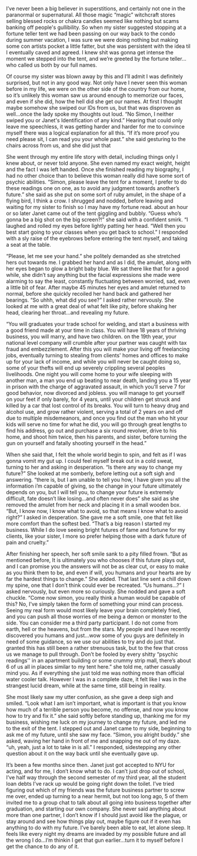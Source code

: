 I’ve never been a big believer in superstitions, and certainly not one in the paranormal or supernatural. All those magic “magic” witchcraft stores selling blessed rocks or chakra candles seemed like nothing but scams banking off people's gullibility. So when my sister suggested stopping at a fortune teller tent we had been passing on our way back to the condo during summer vacation, I was sure we were doing nothing but making some con artists pocket a little fatter, but she was persistent with the idea til I eventually caved and agreed. I knew shit was gonna get intense the moment we stepped into the tent, and we’re greeted by the fortune teller…who called us both by our full names. 

Of course my sister was blown away by this and I’ll admit I was definitely surprised, but not in any good way. Not only have I never seen this woman before in my life, we were on the other side of the country from our home, so it’s unlikely this woman saw us around enough to memorize our faces, and even if she did, how the hell did she get our names. At first I thought maybe somehow she swiped our IDs from us, but that was disproven as well…once the lady spoke my thoughts out loud. “No Simon, I neither swiped you or Janet's Identification of any kind.” Hearing that could only leave me speechless, it was getting harder and harder for me to convince myself there was a logical explanation for all this. “If it’s more proof you need please sit, I can read you your whole past.” she said gesturing to the chairs across from us, and she did just that

She went through my entire life story with detail, including things only I knew about, or never told anyone. She even named my exact weight, height and the fact I was left handed. Once she finished reading my biography, I had no other choice than to believe this woman really did have some sort of psychic abilities. “Simon, please leave the tent for a moment, I prefer to do these readings one on one, as to avoid any judgment towards another’s future.” she said as she put on some sort of ruby amulet, in the shape of a flying bird, I think a crow. I shrugged and nodded, before leaving and waiting for my sister to finish so I may have my fortune read. about an hour or so later Janet came out of the tent giggling and bubbly. “Guess who’s gonna be a big shot on the big screen?!” she said with a confident smirk. “I laughed and rolled my eyes before lightly patting her head. “Well then you best start going to your classes when you get back to school.” I responded with a sly raise of the eyebrows before entering the tent myself, and taking a seat at the table.

“Please, let me see your hand.” she politely demanded as she stretched hers out towards me. I grabbed her hand and as I did, the amulet, along with her eyes began to glow a bright baby blue. We sat there like that for a good while, she didn’t say anything but the facial expressions she made were alarming to say the least, constantly fluctuating between worried, sad, even a little bit of fear. After maybe 45 minutes her eyes and amulet returned to normal, before she quickly recoiled her hand back and gathered her bearings. “So uhhh, what did you see?” I asked rather nervously. She looked at me with a great deal of what felt like pity, before shaking her head, clearing her throat…and revealing my future.

“You will graduates your trade school for welding, and start a business with a good friend made at your time in class. You will have 18 years of thriving business, you will marry, and have two children. on the 19th year, your national level company will crumble after your partner was caught with tax fraud and embezzlement. After this you will make your living off freelancing jobs, eventually turning to stealing from clients' homes and offices to make up for your lack of income, and while you will never be caught doing so, some of your thefts will end up severely crippling several peoples livelihoods. One night you will come home to your wife sleeping with another man, a man you end up beating to near death, landing you a 15 year in prison with the charge of aggravated assault, in which you’ll serve 7 for good behavior, now divorced and jobless. you will manage to get yourself on your feet if only barely, for 4 years, until your children get struck and killed by a car that lost control of its breaks. You will turn to heavy drug and alcohol use, and grow rather violent, serving a total of 2 years on and off due to multiple misdemeanors, and once you find out the man who hit your kids will serve no time for what he did, you will go through great lengths to find his address, go out and purchase a six round revolver, drive to his home, and shoot him twice, then his parents, and sister, before turning the gun on yourself and fatally shooting yourself in the head.” 

When she said that, I felt the whole world begin to spin, and felt as if I was gonna vomit my gut up. I could feel myself break out in a cold sweat, turning to her and asking in desperation. “Is there any way to change my future?” She looked at me somberly, before letting out a soft sigh and answering. “there is, but I am unable to tell you how, I have given you all the information i’m capable of giving, so the change in your future ultimately depends on you, but I will tell you, to change your future is extremely difficult, fate doesn’t like losing…and often never does” she said as she removed the amulet from her neck and placing it in a small wooden box. “But, I know now, I know what to avoid, so that means I know what to avoid right?” I asked in desperation. She gave me a soft smile, one that felt like more comfort than the softest bed. “That’s a big reason I started my business. While I do love seeing bright futures of fame and fortune for my clients, like your sister, I more so prefer helping those with a dark future of pain and cruelty.” 

After finishing her speech, her soft smile sank to a pity filled frown. “But as mentioned before, It is ultimately you who chooses if this future plays out, and I can promise you the answers will not be as clear cut, or easy to make as you think them to be, and even if will, you humans and your hearts are by far the hardest things to change.” She added.
That last line sent a chill down my spine, one that I don’t think could ever be recreated. “Us humans…?” I asked nervously, but even more so curiously. She nodded and gave a soft chuckle. “Come now simon, you really think a human would be capable of this? No, I've simply taken the form of something your mind can process. Seeing my real form would most likely leave your brain completely fried, and you can push all those worries of me being a demon or monster to the side. You can consider me a third party participant. I do not come from earth, hell or the heavens, but from the stars. My people and I have recently discovered you humans and just…wow some of you guys are definitely in need of some guidance, so we use our abilities to try and do just that. granted this has still been a rather strenuous task, but to the few that cross us we manage to pull through. Don’t be fooled by every shitty “psychic readings'' in an apartment building or some crummy strip mall, there’s about 6 of us all in places similar to my tent here.” she told me, rather casually mind you. As if everything she just told me was nothing more than official water cooler talk. However I was in a complete daze, it felt like I was in the strangest lucid dream, while at the same time, still being in reality.


She most likely saw my utter confusion, as she gave a deep sigh and smiled. “Look what I am isn’t important, what is important is that you know how much of a terrible person you become, no offense, and now you know how to try and fix it.” she said softly before standing up, thanking me for my business, wishing me luck on my journey to change my future, and led me to the exit of the tent. I stepped out and Janet came to my side, beginning to ask me of my future, until she saw my face. “Simon, you alright buddy.” she asked, waving her hand in front of me and snapping me out of my daze. “uh, yeah, just a lot to take in is all.” I responded, sidestepping any other question about it on the way back until she eventually gave up.

It’s been a few months since then. Janet just got accepted to NYU for acting, and for me, I don’t know what to do. I can’t just drop out of school, I’ve half way through the second semester of my third year, all the student loan debts I’ve rack up would be going right down the toilet. I’ve tried figuring out which of my friends was the future business partner to screw me over, ended up turning to a near hermit, but not too long ago, 5 of them invited me to a group chat to talk about all going into business together after graduation, and starting our own company. She never said anything about more than one partner, I don’t know if I should just avoid like the plague, or stay around and see how things play out, maybe figure out if it even has anything to do with my future. I’ve barely been able to eat, let alone sleep. It feels like every night my dreams are invaded by my possible future and all the wrong I do…I’m thinkin I get that gun earlier…turn it to myself before I get the chance to do any of it.